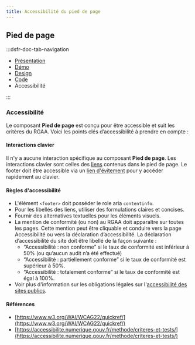 ```yaml
---
title: Accessibilité du pied de page
---
```


## Pied de page

:::dsfr-doc-tab-navigation

- [Présentation](../index.md)
- [Démo](../demo/index.md)
- [Design](../design/index.md)
- [Code](../code/index.md)
- Accessibilité

:::

### Accessibilité

Le composant **Pied de page** est conçu pour être accessible et suit les critères du RGAA. Voici les points clés d’accessibilité à prendre en compte :

#### Interactions clavier

Il n'y a aucune interaction spécifique au composant **Pied de page**.
Les interactions clavier sont celles des [liens](../../lien/accessibilite-du-lien) contenus dans le pied de page.
Le footer doit être accessible via un [lien d'évitement](../../liens-d-evitement/) pour y accéder rapidement au clavier.

#### Règles d'accessibilité

- L'élément `<footer>` doit posséder le role aria `contentinfo`.
- Pour les libellés des liens, utiliser des formulations claires et concises.
- Fournir des alternatives textuelles pour les éléments visuels.
- La mention de conformité (ou non) au RGAA doit apparaître sur toutes les pages. Cette mention peut être cliquable et conduire vers la page Accessibilité ou vers la déclaration d’accessibilité. La déclaration d’accessibilité du site doit être libellé de la façon suivante :
  - “Accessibilité : non conforme” si le taux de conformité est inférieur à 50% (ou qu’aucun audit n’a été effectué)
  - “Accessibilité : partiellement conforme” si le taux de conformité est supérieur à 50%.
  - “Accessibilité : totalement conforme” si le taux de conformité est égal à 100%.
- Voir plus d'information sur les obligations légales sur l'[accessibilité des sites publics](https://design.numerique.gouv.fr/accessibilite-numerique/cadre-legal/).

#### Références

- [https://www.w3.org/WAI/WCAG22/quickref/](https://www.w3.org/WAI/WCAG22/quickref/)
- [https://accessibilite.numerique.gouv.fr/methode/criteres-et-tests/](https://accessibilite.numerique.gouv.fr/methode/criteres-et-tests/)
